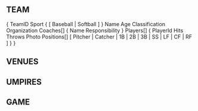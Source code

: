 TEAM
----
{
  TeamID
  Sport {
    [ Baseball |
      Softball
    ]
  }
  Name
  Age
  Classification
  Organization
  Coaches[] {
    Name
    Responsibility
  }
  Players[] {
    PlayerId
    Hits
    Throws
    Photo
    Positions[]
     [ Pitcher |
       Catcher |
       1B |
       2B |
       3B |
       SS |
       LF |
       CF |
       RF
     ]
  }
}

VENUES
------

UMPIRES
-------

GAME
----


